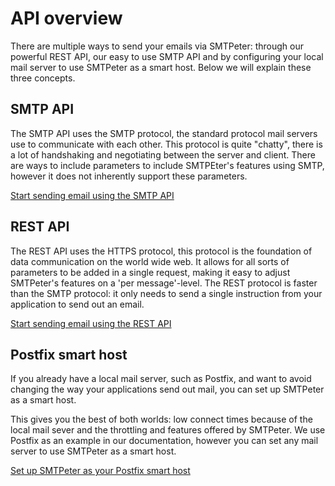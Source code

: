 # API overview

There are multiple ways to send your emails via SMTPeter: through our powerful 
REST API, our easy to use SMTP API and by configuring your local mail server 
to use SMTPeter as a smart host. Below we will explain these three concepts. 

## SMTP API

The SMTP API uses the SMTP protocol, the standard protocol mail servers use to 
communicate with each other. This protocol is quite "chatty", there is a lot of 
handshaking and negotiating between the server and client. There are ways to 
include parameters to include SMTPEter's features using SMTP, however it does 
not inherently support these parameters. 

[Start sending email using the SMTP API](copernica-docs:SMTPeter/smtp-api)

## REST API

The REST API uses the HTTPS protocol, this protocol is the foundation of data 
communication on the world wide web. It allows for all sorts of parameters to be 
added in a single request, making it easy to adjust SMTPeter's features on a 
'per message'-level. The REST protocol is faster than the SMTP protocol: 
it only needs to send a single instruction from your application to send out an email. 

[Start sending email using the REST API](copernica-docs:SMTPeter/rest-api)


## Postfix smart host

If you already have a local mail server, such as Postfix, and want to avoid changing 
the way your applications send out mail, you can set up SMTPeter as a smart host. 

This gives you the best of both worlds: low connect times because of the local mail 
sever and the throttling and features offered by SMTPeter. We use Postfix as an 
example in our documentation, however you can set any mail server to use SMTPeter as 
a smart host.  

[Set up SMTPeter as your Postfix smart host](copernica-docs:SMTPeter/smart-host)